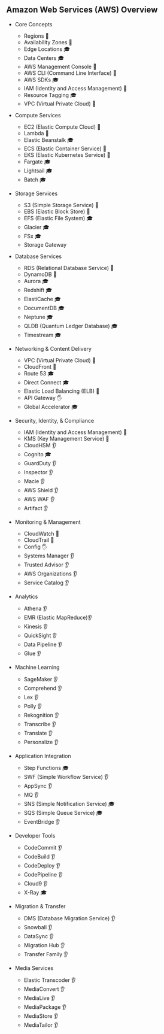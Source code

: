 ## Amazon Web Services (AWS) Overview

- Core Concepts
  - Regions 🙋
  - Availability Zones 🙋
  - Edge Locations 🎓
  - Data Centers 🎓
  - AWS Management Console 🙋
  - AWS CLI (Command Line Interface) 🙋
  - AWS SDKs 🎓
  - IAM (Identity and Access Management) 🙋
  - Resource Tagging 🎓
  - VPC (Virtual Private Cloud) 🙋

- Compute Services
  - EC2 (Elastic Compute Cloud) 🙋
  - Lambda 🙋
  - Elastic Beanstalk 🎓
  - ECS (Elastic Container Service) 🙋
  - EKS (Elastic Kubernetes Service) 🙋
  - Fargate 🎓
  - Lightsail 🎓
  - Batch 🎓

- Storage Services
  - S3 (Simple Storage Service) 🙋
  - EBS (Elastic Block Store) 🙋
  - EFS (Elastic File System) 🎓
  - Glacier 🎓
  - FSx 🎓
  - Storage Gateway

- Database Services
  - RDS (Relational Database Service) 🙋
  - DynamoDB 🙋
  - Aurora 🎓
  - Redshift 🎓
  - ElastiCache 🎓
  - DocumentDB 🎓
  - Neptune 🎓
  - QLDB (Quantum Ledger Database) 🎓
  - Timestream 🎓

- Networking & Content Delivery
  - VPC (Virtual Private Cloud) 🙋
  - CloudFront 🙋
  - Route 53 🎓
  - Direct Connect 🎓
  - Elastic Load Balancing (ELB) 🙋
  - API Gateway 🖐️
  - Global Accelerator 🎓

- Security, Identity, & Compliance
  - IAM (Identity and Access Management) 🙋
  - KMS (Key Management Service) 🙋
  - CloudHSM 👂
  - Cognito 🎓
  - GuardDuty 👂
  - Inspector 👂
  - Macie 👂
  - AWS Shield 👂
  - AWS WAF 👂
  - Artifact 👂

- Monitoring & Management
  - CloudWatch 🙋
  - CloudTrail 🙋
  - Config 🖐️
  - Systems Manager 👂
  - Trusted Advisor 👂
  - AWS Organizations 👂
  - Service Catalog 👂

- Analytics
  - Athena 👂
  - EMR (Elastic MapReduce)👂
  - Kinesis 👂
  - QuickSight 👂
  - Data Pipeline 👂
  - Glue 👂

- Machine Learning
  - SageMaker 👂
  - Comprehend 👂
  - Lex 👂
  - Polly 👂
  - Rekognition 👂
  - Transcribe 👂
  - Translate 👂
  - Personalize 👂

- Application Integration
  - Step Functions 🎓
  - SWF (Simple Workflow Service) 👂
  - AppSync 👂
  - MQ 👂
  - SNS (Simple Notification Service) 🎓
  - SQS (Simple Queue Service) 🎓
  - EventBridge 👂

- Developer Tools
  - CodeCommit  👂
  - CodeBuild 👂
  - CodeDeploy  👂
  - CodePipeline  👂
  - Cloud9  👂
  - X-Ray 🎓

- Migration & Transfer
  - DMS (Database Migration Service) 👂
  - Snowball  👂
  - DataSync 👂
  - Migration Hub  👂
  - Transfer Family 👂

- Media Services
  - Elastic Transcoder  👂
  - MediaConvert  👂
  - MediaLive 👂
  - MediaPackage  👂
  - MediaStore  👂
  - MediaTailor  👂
